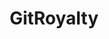 ---
codehost: https://github.com/https://github.com/gitroyalty
logohandle: gitroyalty
sort: gitroyalty
title: GitRoyalty
twitter: https://x.com/gitroyalty
website: https://gitroyalty.com/
---